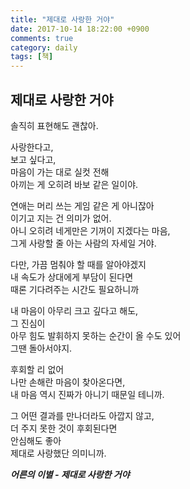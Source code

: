 ```yaml
---
title: "제대로 사랑한 거야"
date: 2017-10-14 18:22:00 +0900
comments: true
category: daily
tags: [책]
---
```


## 제대로 사랑한 거야

솔직히 표현해도 괜찮아.

사랑한다고,  
보고 싶다고,  
마음이 가는 대로 실컷 전해  
아끼는 게 오히려 바보 같은 일이야.

연애는 머리 쓰는 게임 같은 게 아니잖아  
이기고 지는 건 의미가 없어.  
아니 오히려 네게만은 기꺼이 지겠다는 마음,  
그게 사랑할 줄 아는 사람의 자세일 거야.

다만, 가끔 멈춰야 할 때를 알아야겠지  
내 속도가 상대에게 부담이 된다면  
때론 기다려주는 시간도 필요하니까

내 마음이 아무리 크고 깊다고 해도,  
그 진심이  
아무 힘도 발휘하지 못하는 순간이 올 수도 있어  
그땐 돌아서야지.

후회할 리 없어  
나만 손해란 마음이 찾아온다면,  
내 마음 역시 진짜가 아니기 때문일 테니까.

그 어떤 결과를 만나더라도 아깝지 않고,  
더 주지 못한 것이 후회된다면  
안심해도 좋아  
제대로 사랑했단 의미니까.

***어른의 이별 - 제대로 사랑한 거야***
